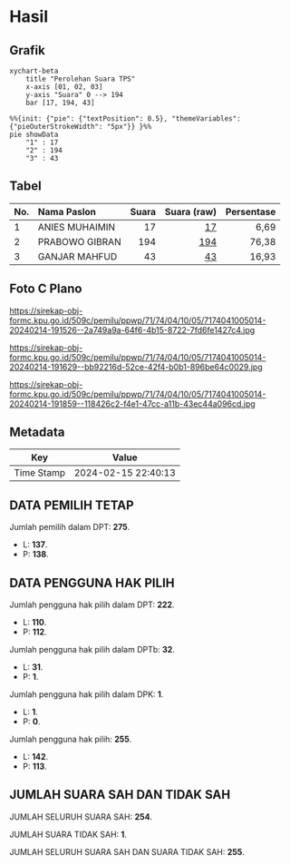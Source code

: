 # Hasil

## Grafik

```mermaid
xychart-beta
    title "Perolehan Suara TPS"
    x-axis [01, 02, 03]
    y-axis "Suara" 0 --> 194
    bar [17, 194, 43]
```

```mermaid
%%{init: {"pie": {"textPosition": 0.5}, "themeVariables": {"pieOuterStrokeWidth": "5px"}} }%%
pie showData
    "1" : 17
    "2" : 194
    "3" : 43
```

## Tabel

| No. | Nama Paslon    | Suara | Suara (raw) | Persentase |
|:--- |:-------------- | -----:| -----------:| ----------:|
| 1   | ANIES MUHAIMIN | 17    | [17][p-1]   | 6,69       |
| 2   | PRABOWO GIBRAN | 194   | [194][p-2]  | 76,38      |
| 3   | GANJAR MAHFUD  | 43    | [43][p-3]   | 16,93      |


[p-1]: https://github.com/gigit-pemilu/pemilu-2024-71-sulawesi-utara/blob/main/pilpres/hitung-suara/sub/71-sulawesi-utara/sub/74-kota-kotamobagu/sub/04-kotamobagu-barat/sub/1005-kotamobagu/sub/014-tps/sub/paslon-1.txt
[p-2]: https://github.com/gigit-pemilu/pemilu-2024-71-sulawesi-utara/blob/main/pilpres/hitung-suara/sub/71-sulawesi-utara/sub/74-kota-kotamobagu/sub/04-kotamobagu-barat/sub/1005-kotamobagu/sub/014-tps/sub/paslon-2.txt
[p-3]: https://github.com/gigit-pemilu/pemilu-2024-71-sulawesi-utara/blob/main/pilpres/hitung-suara/sub/71-sulawesi-utara/sub/74-kota-kotamobagu/sub/04-kotamobagu-barat/sub/1005-kotamobagu/sub/014-tps/sub/paslon-3.txt

## Foto C Plano

https://sirekap-obj-formc.kpu.go.id/509c/pemilu/ppwp/71/74/04/10/05/7174041005014-20240214-191526--2a749a9a-64f6-4b15-8722-7fd6fe1427c4.jpg

https://sirekap-obj-formc.kpu.go.id/509c/pemilu/ppwp/71/74/04/10/05/7174041005014-20240214-191629--bb92216d-52ce-42f4-b0b1-896be64c0029.jpg

https://sirekap-obj-formc.kpu.go.id/509c/pemilu/ppwp/71/74/04/10/05/7174041005014-20240214-191859--118426c2-f4e1-47cc-a11b-43ec44a096cd.jpg


## Metadata

| Key        | Value               |
| ---------- | ------------------- |
| Time Stamp | 2024-02-15 22:40:13 |


## DATA PEMILIH TETAP

Jumlah pemilih dalam DPT: **275**.
 * L: **137**.
 * P: **138**.

## DATA PENGGUNA HAK PILIH

Jumlah pengguna hak pilih dalam DPT: **222**.
 * L: **110**.
 * P: **112**.

Jumlah pengguna hak pilih dalam DPTb: **32**.
 * L: **31**.
 * P: **1**.

Jumlah pengguna hak pilih dalam DPK: **1**.
 * L: **1**.
 * P: **0**.

Jumlah pengguna hak pilih: **255**.
 * L: **142**.
 * P: **113**.

## JUMLAH SUARA SAH DAN TIDAK SAH

JUMLAH SELURUH SUARA SAH: **254**.

JUMLAH SUARA TIDAK SAH: **1**.

JUMLAH SELURUH SUARA SAH DAN SUARA TIDAK SAH: **255**.


